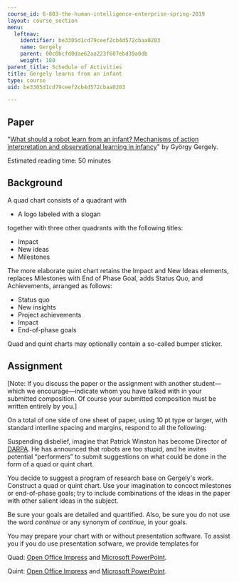 ```yaml
---
course_id: 6-803-the-human-intelligence-enterprise-spring-2019
layout: course_section
menu:
  leftnav:
    identifier: be3305d1cd79ceef2cb4d572cbaa0203
    name: Gergely
    parent: 00c0bcfd0dae62aa223f607ebd39a0db
    weight: 180
parent_title: Schedule of Activities
title: Gergely learns from an infant
type: course
uid: be3305d1cd79ceef2cb4d572cbaa0203

---
```


Paper
-----

"[What should a robot learn from an infant? Mechanisms of action interpretation and observational learning in infancy](https://www.researchgate.net/publication/28763919_What_should_a_robot_learn_from_an_infant_Mechanisms_of_action_interpretation_and_observational_learning_in_infancy)" by György Gergely.

Estimated reading time: 50 minutes

Background
----------

A quad chart consists of a quadrant with

*   A logo labeled with a slogan

together with three other quadrants with the following titles:

*   Impact
*   New ideas
*   Milestones

The more elaborate quint chart retains the Impact and New Ideas elements, replaces Milestones with End of Phase Goal, adds Status Quo, and Achievements, arranged as follows:

*   Status quo
*   New insights
*   Project achievements
*   Impact
*   End-of-phase goals

Quad and quint charts may optionally contain a so-called bumper sticker.

Assignment
----------

\[Note: If you discuss the paper or the assignment with another student—which we encourage—indicate whom you have talked with in your submitted composition. Of course your submitted composition must be written entirely by you.\]

On a total of one side of one sheet of paper, using 10 pt type or larger, with standard interline spacing and margins, respond to all the following:

Suspending disbelief, imagine that Patrick Winston has become Director of [DARPA](https://www.darpa.mil/). He has announced that robots are too stupid, and he invites potential “performers” to submit suggestions on what could be done in the form of a quad or quint chart.

You decide to suggest a program of research base on Gergely's work. Construct a quad or quint chart. Use your imagination to concoct milestones or end-of-phase goals; try to include combinations of the ideas in the paper with other salient ideas in the subject.

Be sure your goals are detailed and quantified. Also, be sure you do not use the word _continue_ or any synonym of _continue_, in your goals.

You may prepare your chart with or without presentation software. To assist you if you do use presentation sofware, we provide templates for

Quad: [Open Office Impress](/coursemedia/6-803-the-human-intelligence-enterprise-spring-2019/bbad3c0071f41d0aac317d7b58089c39_6.803_quad_template.odp) and [Microsoft PowerPoint](/coursemedia/6-803-the-human-intelligence-enterprise-spring-2019/ecc002cbe74e16c89aa1086850feaa3e_6.803_quad_template.pptx).

Quint: [Open Office Impress](/coursemedia/6-803-the-human-intelligence-enterprise-spring-2019/c33b6c87dcb4e062c17531e04dd187ca_6.803_quint_template.odp) and [Microsoft PowerPoint](/coursemedia/6-803-the-human-intelligence-enterprise-spring-2019/90de384dc7de4b76332cb0272f397918_6.803_quint_template.ppt).